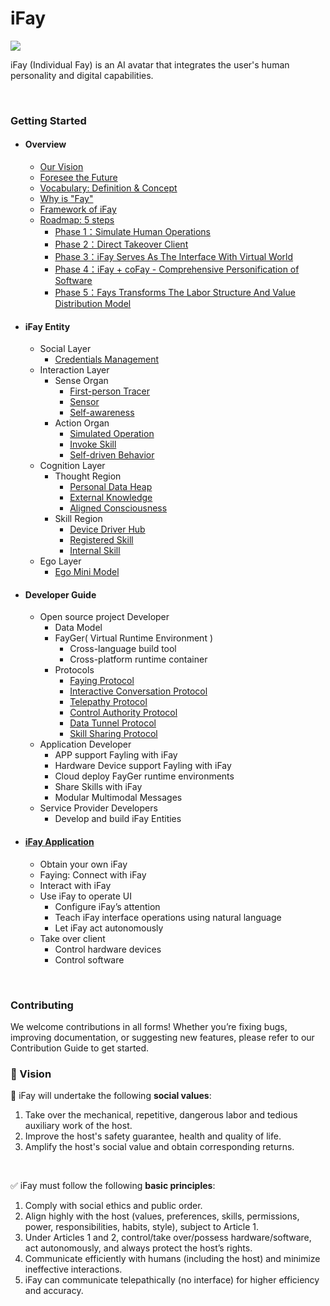# iFay

![](https://github.com/user-attachments/assets/2cd8f495-58a3-4085-a38b-164d2edfc586)


iFay (Individual Fay) is an AI avatar that integrates the user's human personality and digital capabilities. 


<br>

### Getting Started
- #### Overview

  - [Our Vision](https://github.com/ChainModePilot/iFay/wiki#our-vision)
  - [Foresee the Future](https://github.com/ChainModePilot/iFay/wiki#-foresee-the-future)
  - [Vocabulary: Definition & Concept](https://github.com/ChainModePilot/iFay/wiki/Definition-and-Concept)
  - [Why is "Fay"](https://github.com/ChainModePilot/iFay/wiki#%EF%B8%8F-why-do-i-use-fay-instead-of-agent-as-the-name)
  - [Framework of iFay](https://github.com/ChainModePilot/iFay/wiki#-framework-of-ifay)
  - [Roadmap: 5 steps](https://github.com/ChainModePilot/iFay/wiki/Roadmap:-5-steps)
    - [Phase 1：Simulate Human Operations](https://github.com/ChainModePilot/iFay/wiki/Roadmap:-5-steps)
    - [Phase 2：Direct Takeover Client](https://github.com/ChainModePilot/iFay/wiki/Roadmap:-5-steps#2%EF%B8%8F%E2%83%A3-phase-ii-direct-takeover-client)
    - [Phase 3：iFay Serves As The Interface With Virtual World](https://github.com/ChainModePilot/iFay/wiki/Roadmap:-5-steps#3%EF%B8%8F%E2%83%A3-phase-iii-ifay-serves-as-the-interface-with-virtual-world)
    - [Phase 4：iFay + coFay - Comprehensive Personification of Software](https://github.com/ChainModePilot/iFay/wiki/Roadmap:-5-steps#4%EF%B8%8F%E2%83%A3-phase-iv-ifay--cofay---comprehensive-personification-of-software)
    - [Phase 5：Fays Transforms The Labor Structure And Value Distribution Model](https://github.com/ChainModePilot/iFay/wiki/Roadmap:-5-steps#5%EF%B8%8F%E2%83%A3-phase-v-fays-transforms-the-labor-structure-and-value-distribution-model)

- #### iFay Entity

  - Social Layer
    - [Credentials Management](https://github.com/ChainModePilot/iFay/wiki/Credentials-Management)
  - Interaction Layer
    - Sense Organ
      - [First-person Tracer](https://github.com/ChainModePilot/iFay/wiki/First%E2%80%90person-Tracer)
      - [Sensor](https://github.com/ChainModePilot/iFay/wiki/Sensor)
      - [Self-awareness](https://github.com/ChainModePilot/iFay/wiki/Self%E2%80%90awareness)
    - Action Organ
      - [Simulated Operation](https://github.com/ChainModePilot/iFay/wiki/Simulated-Operation)
      - [Invoke Skill](https://github.com/ChainModePilot/iFay/wiki/Invoke-Skill)
      - [Self-driven Behavior](https://github.com/ChainModePilot/iFay/wiki/Self%E2%80%90driven-Behavior)
  - Cognition Layer
    - Thought Region
      - [Personal Data Heap](https://github.com/ChainModePilot/iFay/wiki/Personal-Data-Heap)
      - [External Knowledge](https://github.com/ChainModePilot/iFay/wiki/External-Knowledge)
      - [Aligned Consciousness](https://github.com/ChainModePilot/iFay/wiki/Aligned-Consciousness)
    - Skill Region
      - [Device Driver Hub](https://github.com/ChainModePilot/iFay/wiki/Device-Driver-Hub)
      - [Registered Skill](https://github.com/ChainModePilot/iFay/wiki/Registered-Skill)
      - [Internal Skill](https://github.com/ChainModePilot/iFay/wiki/Internal-Skill)
  - Ego Layer
    - [Ego Mini Model](https://github.com/ChainModePilot/Ego/wiki)

- #### Developer Guide
  - Open source project Developer
    - Data Model
    - FayGer( Virtual Runtime Environment )
      - Cross-language build tool
      - Cross-platform runtime container
    - Protocols
      - [Faying Protocol](https://github.com/ChainModePilot/Faying-Protocol/wiki)
      - [Interactive Conversation Protocol](https://github.com/ChainModePilot/Interactive-Conversation-Protocol/wiki)
      - [Telepathy Protocol](https://github.com/ChainModePilot/Telepathy-Protocol/wiki)
      - [Control Authority Protocol](https://github.com/ChainModePilot/Control-Authority-Protocol/wiki)
      - [Data Tunnel Protocol](https://github.com/ChainModePilot/Data-Tunnel-Protocol/wiki)
      - [Skill Sharing Protocol](https://github.com/ChainModePilot/Skill-Sharing-Protocol/wiki)
  - Application Developer
    - APP support Fayling with iFay
    - Hardware Device support Fayling with iFay
    - Cloud deploy FayGer runtime environments
    - Share Skills with iFay
    - Modular Multimodal Messages
  - Service Provider Developers
    - Develop and build iFay Entities


- #### [iFay Application](https://github.com/ChainModePilot/iFay/wiki/iFay-Application-Scenarios)
  - Obtain your own iFay
  - Faying: Connect with iFay
  - Interact with iFay
  - Use iFay to operate UI
    - Configure iFay’s attention
    - Teach iFay interface operations using natural language
    - Let iFay act autonomously
  - Take over client
    - Control hardware devices
    - Control software

<br>

### Contributing
We welcome contributions in all forms!
Whether you’re fixing bugs, improving documentation, or suggesting new features, please refer to our Contribution Guide to get started.

### 🎯 Vision

🔆 iFay will undertake the following **social values**:
1. Take over the mechanical, repetitive, dangerous labor and tedious auxiliary work of the host.
2. Improve the host's safety guarantee, health and quality of life.
3. Amplify the host's social value and obtain corresponding returns.

<br>

✅ iFay must follow the following **basic principles**:
1. Comply with social ethics and public order.
2. Align highly with the host (values, preferences, skills, permissions, power, responsibilities, habits, style), subject to Article 1.
3. Under Articles 1 and 2, control/take over/possess hardware/software, act autonomously, and always protect the host’s rights.
4. Communicate efficiently with humans (including the host) and minimize ineffective interactions.
5. iFay can communicate telepathically (no interface) for higher efficiency and accuracy.

<br>

